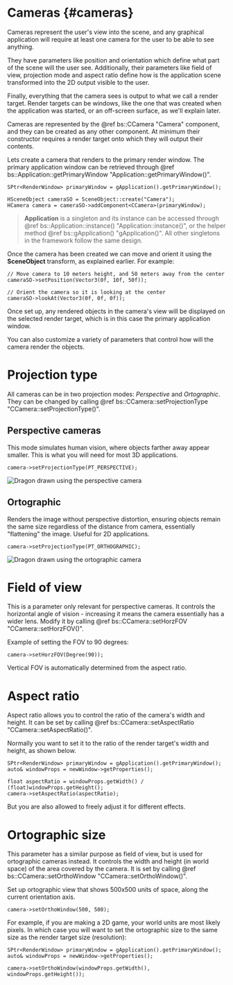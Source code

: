 Cameras 						{#cameras}
===============

Cameras represent the user's view into the scene, and any graphical application will require at least one camera for the user to be able to see anything. 

They have parameters like position and orientation which define what part of the scene will the user see. Additionally, their parameters like field of view, projection mode and aspect ratio define how is the application scene transformed into the 2D output visible to the user. 

Finally, everything that the camera sees is output to what we call a render target. Render targets can be windows, like the one that was created when the application was started, or an off-screen surface, as we'll explain later.

Cameras are represented by the @ref bs::CCamera "Camera" component, and they can be created as any other component. At minimum their constructor requires a render target onto which they will output their contents.

Lets create a camera that renders to the primary render window. The primary application window can be retrieved through @ref bs::Application::getPrimaryWindow "Application::getPrimaryWindow()".

~~~~~~~~~~~~~{.cpp}
SPtr<RenderWindow> primaryWindow = gApplication().getPrimaryWindow();

HSceneObject cameraSO = SceneObject::create("Camera");
HCamera camera = cameraSO->addComponent<CCamera>(primaryWindow);
~~~~~~~~~~~~~

> **Application** is a singleton and its instance can be accessed through @ref bs::Application::instance() "Application::instance()", or the helper method @ref bs::gApplication() "gApplication()". All other singletons in the framework follow the same design.

Once the camera has been created we can move and orient it using the **SceneObject** transform, as explained earlier. For example:
~~~~~~~~~~~~~{.cpp}
// Move camera to 10 meters height, and 50 meters away from the center
cameraSO->setPosition(Vector3(0f, 10f, 50f));

// Orient the camera so it is looking at the center
cameraSO->lookAt(Vector3(0f, 0f, 0f));
~~~~~~~~~~~~~

Once set up, any rendered objects in the camera's view will be displayed on the selected render target, which is in this case the primary application window.

You can also customize a variety of parameters that control how will the camera render the objects.

# Projection type
All cameras can be in two projection modes: *Perspective* and *Ortographic*. They can be changed by calling @ref bs::CCamera::setProjectionType "CCamera::setProjectionType()".

## Perspective cameras
This mode simulates human vision, where objects farther away appear smaller. This is what you will need for most 3D applications.

~~~~~~~~~~~~~{.cpp}
camera->setProjectionType(PT_PERSPECTIVE);
~~~~~~~~~~~~~

![Dragon drawn using the perspective camera](PerspectiveCamera.png)  

## Ortographic
Renders the image without perspective distortion, ensuring objects remain the same size regardless of the distance from camera, essentially "flattening" the image. Useful for 2D applications.

~~~~~~~~~~~~~{.cpp}
camera->setProjectionType(PT_ORTHOGRAPHIC);
~~~~~~~~~~~~~

![Dragon drawn using the ortographic camera](OrtographicCamera.png)  

# Field of view
This is a parameter only relevant for perspective cameras. It controls the horizontal angle of vision - increasing it means the camera essentially has a wider lens. Modify it by calling @ref bs::CCamera::setHorzFOV "CCamera::setHorzFOV()".

Example of setting the FOV to 90 degrees:
~~~~~~~~~~~~~{.cpp}
camera->setHorzFOV(Degree(90));
~~~~~~~~~~~~~

Vertical FOV is automatically determined from the aspect ratio.

# Aspect ratio
Aspect ratio allows you to control the ratio of the camera's width and height. It can be set by calling @ref bs::CCamera::setAspectRatio "CCamera::setAspectRatio()". 

Normally you want to set it to the ratio of the render target's width and height, as shown below.

~~~~~~~~~~~~~{.cpp}
SPtr<RenderWindow> primaryWindow = gApplication().getPrimaryWindow();
auto& windowProps = newWindow->getProperties();

float aspectRatio = windowProps.getWidth() / (float)windowProps.getHeight();
camera->setAspectRatio(aspectRatio);
~~~~~~~~~~~~~

But you are also allowed to freely adjust it for different effects.

# Ortographic size
This parameter has a similar purpose as field of view, but is used for ortographic cameras instead. It controls the width and height (in world space) of the area covered by the camera. It is set by calling @ref bs::CCamera::setOrthoWindow "CCamera::setOrthoWindow()".

Set up ortographic view that shows 500x500 units of space, along the current orientation axis.
~~~~~~~~~~~~~{.cpp}
camera->setOrthoWindow(500, 500);
~~~~~~~~~~~~~

For example, if you are making a 2D game, your world units are most likely pixels. In which case you will want to set the ortographic size to the same size as the render target size (resolution):

~~~~~~~~~~~~~{.cpp}
SPtr<RenderWindow> primaryWindow = gApplication().getPrimaryWindow();
auto& windowProps = newWindow->getProperties();

camera->setOrthoWindow(windowProps.getWidth(), windowProps.getHeight());
~~~~~~~~~~~~~